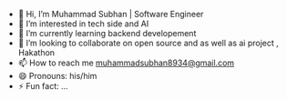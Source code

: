 - 👋 Hi, I’m Muhammad Subhan | Software Engineer
- 👀 I’m interested in tech side and AI 
- 🌱 I’m currently learning backend developement 
- 💞️ I’m looking to collaborate on open source and as well as ai project , Hakathon
- 📫 How to reach me muhammadsubhan8934@gmail.com
- 😄 Pronouns: his/him
- ⚡ Fun fact: ...

<!---
mu-subhan/mu-subhan is a ✨ special ✨ repository because its `README.md` (this file) appears on your GitHub profile.
You can click the Preview link to take a look at your changes.
--->
